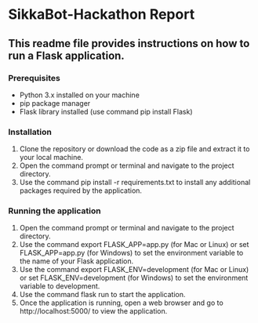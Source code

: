 # SikkaBot-Hackathon Report

## This readme file provides instructions on how to run a Flask application.

### Prerequisites

- Python 3.x installed on your machine
- pip package manager
- Flask library installed (use command pip install Flask)

### Installation

1. Clone the repository or download the code as a zip file and extract it to your local machine.<br>
2. Open the command prompt or terminal and navigate to the project directory.<br>
3. Use the command pip install -r requirements.txt to install any additional packages required by the application.<br>

### Running the application

1. Open the command prompt or terminal and navigate to the project directory.<br>
2. Use the command export FLASK_APP=app.py (for Mac or Linux) or set FLASK_APP=app.py (for Windows) to set the environment variable to the name of your Flask application.<br>
3. Use the command export FLASK_ENV=development (for Mac or Linux) or set FLASK_ENV=development (for Windows) to set the environment variable to development.<br>
4. Use the command flask run to start the application.<br>
5. Once the application is running, open a web browser and go to http://localhost:5000/ to view the application.<br>
